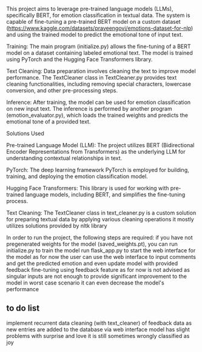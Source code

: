 This project aims to leverage pre-trained language models (LLMs), specifically BERT, for emotion classification in textual data. The system is capable of fine-tuning a pre-trained BERT model on a custom dataset (https://www.kaggle.com/datasets/praveengovi/emotions-dataset-for-nlp) and using the trained model to predict the emotional tone of input text.

Training: The main program (initialize.py) allows the fine-tuning of a BERT model on a dataset containing labeled emotional text. The model is trained using PyTorch and the Hugging Face Transformers library.

Text Cleaning: Data preparation involves cleaning the text to improve model performance. The TextCleaner class in TextCleaner.py provides text cleaning functionalities, including removing special characters, lowercase conversion, and other pre-processing steps.

Inference: After training, the model can be used for emotion classification on new input text. The inference is performed by another program (emotion_evaluator.py), which loads the trained weights and predicts the emotional tone of a provided text.

Solutions Used

Pre-trained Language Model (LLM): The project utilizes BERT (Bidirectional Encoder Representations from Transformers) as the underlying LLM for understanding contextual relationships in text.

PyTorch: The deep learning framework PyTorch is employed for building, training, and deploying the emotion classification model.

Hugging Face Transformers: This library is used for working with pre-trained language models, including BERT, and simplifies the fine-tuning process.

Text Cleaning: The TextCleaner class in text_cleaner.py is a custom solution for preparing textual data by applying various cleaning operations it mostly utilizes solutions provided by nltk library


In order to run the project, the following steps are required:
if you have not pregenerated weights for the model (saved_weights.pt), you can run initialize.py to train the model
run flask_app.py to start the web interface for the model
as for now the user can use the web interface to input comments and get the predicted emotion and even update model with provided feedback 
fine-tuning using feedback feature as for now is not advised as singular inputs are not enough to provide significant improvement to the model in worst case scenario it can even decrease the model's performance

## to do list
implement recurrent data cleaning (with text_cleaner) of feedback data as new entries are added to the database via web interface
model has slight problems with surprise and love it is still sometimes wrongly classified as joy